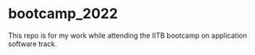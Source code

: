 # bootcamp_2022
This repo is for my work while attending the IITB bootcamp on application software track.
